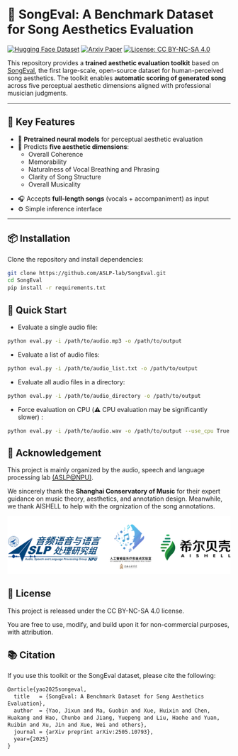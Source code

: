 # 🎵 SongEval: A Benchmark Dataset for Song Aesthetics Evaluation

[![Hugging Face Dataset](https://img.shields.io/badge/HuggingFace-Dataset-blue)](https://huggingface.co/datasets/ASLP-lab/SongEval)
[![Arxiv Paper](https://img.shields.io/badge/arXiv-Paper-<COLOR>.svg)](https://arxiv.org/pdf/2505.10793)
[![License: CC BY-NC-SA 4.0](https://img.shields.io/badge/License-CC%20BY--NC--SA%204.0-lightgrey.svg)](https://creativecommons.org/licenses/by-nc-sa/4.0/)  


This repository provides a **trained aesthetic evaluation toolkit** based on [SongEval](https://huggingface.co/datasets/ASLP-lab/SongEval), the first large-scale, open-source dataset for human-perceived song aesthetics. The toolkit enables **automatic scoring of generated song** across five perceptual aesthetic dimensions aligned with professional musician judgments.

---

## 🌟 Key Features

- 🧠 **Pretrained neural models** for perceptual aesthetic evaluation
- 🎼 Predicts **five aesthetic dimensions**:
  - Overall Coherence
  - Memorability
  - Naturalness of Vocal Breathing and Phrasing
  - Clarity of Song Structure
  - Overall Musicality
<!-- - 🧪 Supports **batch evaluation** for model benchmarking -->
- 🎧 Accepts **full-length songs** (vocals + accompaniment) as input
- ⚙️ Simple inference interface

---

## 📦 Installation

Clone the repository and install dependencies:

```bash
git clone https://github.com/ASLP-lab/SongEval.git
cd SongEval
pip install -r requirements.txt
```

## 🚀 Quick Start

- Evaluate a single audio file:

```bash
python eval.py -i /path/to/audio.mp3 -o /path/to/output
```

- Evaluate a list of audio files:

```bash
python eval.py -i /path/to/audio_list.txt -o /path/to/output
```

- Evaluate all audio files in a directory:

```bash
python eval.py -i /path/to/audio_directory -o /path/to/output
```

- Force evaluation on CPU  (⚠️ CPU evaluation may be significantly slower) :


```bash
python eval.py -i /path/to/audio.wav -o /path/to/output --use_cpu True
```


## 🙏 Acknowledgement
This project is mainly organized by the audio, speech and language processing lab [(ASLP@NPU)](http://www.npu-aslp.org/).

We sincerely thank the **Shanghai Conservatory of Music** for their expert guidance on music theory, aesthetics, and annotation design.
Meanwhile, we thank AISHELL to help with the orgnization of the song annotations.

<p align="center"> <img src="assets/logo.png" alt="Shanghai Conservatory of Music Logo"/> </p>

## 📑 License
This project is released under the CC BY-NC-SA 4.0 license. 

You are free to use, modify, and build upon it for non-commercial purposes, with attribution.

## 📚 Citation
If you use this toolkit or the SongEval dataset, please cite the following:
```
@article{yao2025songeval,
  title   = {SongEval: A Benchmark Dataset for Song Aesthetics Evaluation},
  author  = {Yao, Jixun and Ma, Guobin and Xue, Huixin and Chen, Huakang and Hao, Chunbo and Jiang, Yuepeng and Liu, Haohe and Yuan, Ruibin and Xu, Jin and Xue, Wei and others},
  journal = {arXiv preprint arXiv:2505.10793},
  year={2025}
}

```
